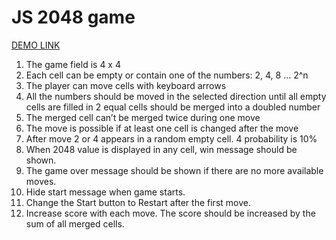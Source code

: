# JS 2048 game

[DEMO LINK](https://ctk12.github.io/js-2048-game/)

1. The game field is 4 x 4
2. Each cell can be empty or contain one of the numbers: 2, 4, 8 ... 2^n
3. The player can move cells with keyboard arrows
4. All the numbers should be moved in the selected direction until all empty cells are filled in
   2 equal cells should be merged into a doubled number
5. The merged cell can’t be merged twice during one move
6. The move is possible if at least one cell is changed after the move
7. After move 2 or 4 appears in a random empty cell. 4 probability is 10%
8. When 2048 value is displayed in any cell, win message should be shown.
9. The game over message should be shown if there are no more available moves.
10. Hide start message when game starts.
11. Change the Start button to Restart after the first move.
12. Increase score with each move. The score should be increased by the sum of all merged cells.
